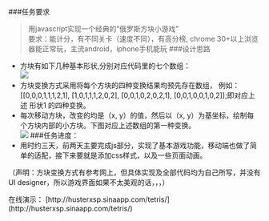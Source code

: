 ###任务要求
> 用javascript实现一个经典的“俄罗斯方块小游戏”<br>
> 要求：能计分，有不同关卡（速度不同），有高分榜,
> chrome 30+以上浏览器能正常玩，主流android，iphone手机能玩
###设计思路
- 方块有如下几种基本形状,分别对应代码里的七个数组：<br>
![](http://i.imgur.com/8jKx8tq.png)<br>
- 方块变换方式采用将每个方块的四种变换结果均预先存在数组，
例如：<br>[[0,0,0,1,1,1,2,1], [1,0,1,1,1,2,0,2], [0,0,1,0,2,0,2,1], [0,0,1,0,0,1,0,2]];即对应上述 形状1 的四种变换。<br>
- 每次移动方块，改变的均是（x, y）的值，然后以（x, y）为基坐标，绘制每个方块内部的小方块。下图对应上述数组的第一种变换。<br>
![](http://i.imgur.com/hfynVvk.png)
###任务进度：
- 用时约三天，前两天主要完成js部分，实现了基本游戏功能，移动端也做了简单的适配，接下来要就是添加css样式，以及一些页面动画。

（声明：方块变换方式有参考网上，但具体实现及全部代码均为自己所写，并没有UI designer，所以游戏界面如果不太美观的话，，，）
<p>在线演示： [http://husterxsp.sinaapp.com/tetris/](http://husterxsp.sinaapp.com/tetris/)
